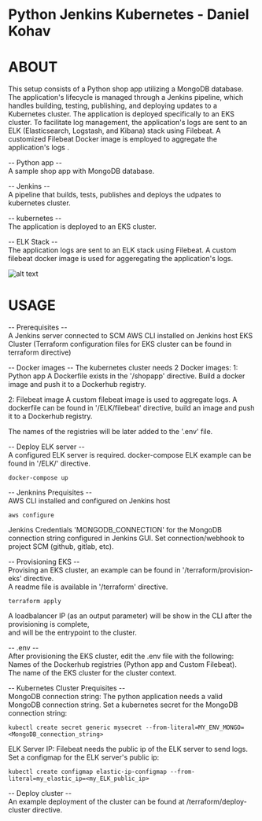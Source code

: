 # Python Jenkins Kubernetes - Daniel Kohav

# ABOUT
This setup consists of a Python shop app utilizing a MongoDB database. The application's lifecycle is managed through a Jenkins pipeline, which handles building, testing, publishing, and deploying updates to a Kubernetes cluster. The application is deployed specifically to an EKS cluster. To facilitate log management, the application's logs are sent to an ELK (Elasticsearch, Logstash, and Kibana) stack using Filebeat. A customized Filebeat Docker image is employed to aggregate the application's logs    .

-- Python app --  
A sample shop app with MongoDB database.

-- Jenkins --  
A pipeline that builds, tests, publishes and deploys the udpates to kubernetes cluster.

-- kubernetes --  
The application is deployed to an EKS cluster.

-- ELK Stack --  
The application logs are sent to an ELK stack using Filebeat.
A custom filebeat docker image is used for aggeregating the application's logs.  
  
  
![alt text](https://lh3.googleusercontent.com/drive-viewer/AFGJ81rpAlRxqP4OkPpaZLdEA0kh2FIKehFHvbzZhWQtRZLL80jqETrQEB8zg2Wlq_Mxlf_qxbKnW4t_1HJ4GYWJu58o9SrWdQ=s1600)
  
  

# USAGE  
-- Prerequisites --  
A Jenkins server connected to SCM
AWS CLI installed on Jenkins host
EKS Cluster (Terraform configuration files for EKS cluster can be found in terraform directive)  

-- Docker images --
The kubernetes cluster needs 2 Docker images:
1: Python app
A Dockerfile exists in the '/shopapp' directive.
Build a docker image and push it to a Dockerhub registry.

2: Filebeat image
A custom filebeat image is used to aggregate logs.
A dockerfile can be found in '/ELK/filebeat' directive, build an image and push it to a Dockerhub registry.

The names of the registries will be later added to the '.env' file.

-- Deploy ELK server --  
A configured ELK server is required.
docker-compose ELK example can be found in '/ELK/' directive.
```
docker-compose up
```  
  
-- Jenknins Prequisites --  
AWS CLI installed and configured on Jenkins host
```
aws configure
```
Jenkins Credentials 'MONGODB_CONNECTION' for the MongoDB connection string configured in Jenkins GUI.
Set connection/webhook to project SCM (github, gitlab, etc).
  
-- Provisioning EKS --  
Provising an EKS cluster, an example can be found in '/terraform/provision-eks' directive.  
A readme file is available in '/terraform' directive.
```
terraform apply
```
A loadbalancer IP (as an output parameter) will be show in the CLI after the provisioning is complete,  
and will be the entrypoint to the cluster.  
   
-- .env --  
After provisioning the EKS cluster, edit the .env file with the following:  
Names of the Dockerhub registries (Python app and Custom Filebeat).  
The name of the EKS cluster for the cluster context.  

-- Kubernetes Cluster Prequisites --  
MongoDB connection string:
The python application needs a valid MongoDB connection string.
Set a kubernetes secret for the MongoDB connection string:
```
kubectl create secret generic mysecret --from-literal=MY_ENV_MONGO=<MongoDB_connection_string>
```
ELK Server IP:
Filebeat needs the public ip of the ELK server to send logs.
Set a configmap for the ELK server's public ip:
```
kubectl create configmap elastic-ip-configmap --from-literal=my_elastic_ip=<my_ELK_public_ip>
```
-- Deploy cluster --  
An example deployment of the cluster can be found at /terraform/deploy-cluster directive.  